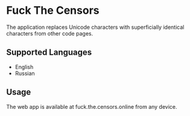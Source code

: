 # Fuck The Censors

The application replaces Unicode characters with superficially identical characters from other code pages.

## Supported Languages

* English
* Russian

## Usage

The web app is available at fuck.the.censors.online from any device.

